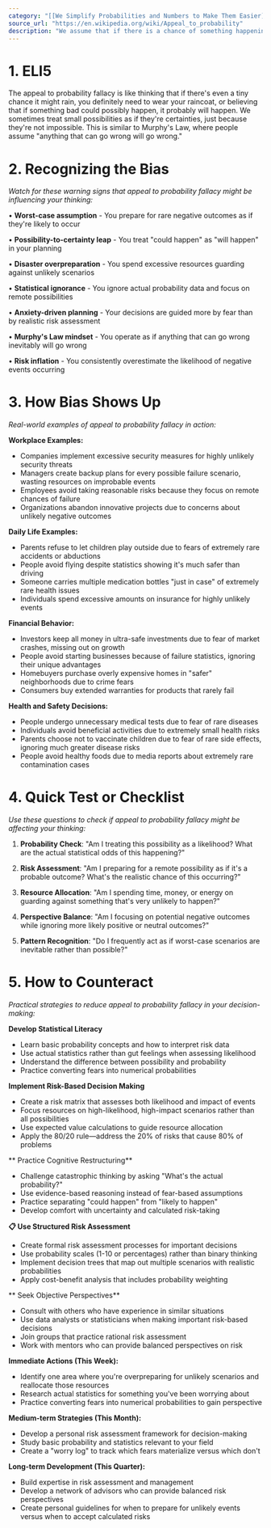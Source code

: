 ```yaml
---
category: "[[We Simplify Probabilities and Numbers to Make Them Easier]]"
source_url: "https://en.wikipedia.org/wiki/Appeal_to_probability"
description: "We assume that if there is a chance of something happening that it will actually happen."
---
```


# 1. ELI5

The appeal to probability fallacy is like thinking that if there's even a tiny chance it might rain, you definitely need to wear your raincoat, or believing that if something bad could possibly happen, it probably will happen. We sometimes treat small possibilities as if they're certainties, just because they're not impossible. This is similar to Murphy's Law, where people assume "anything that can go wrong will go wrong."

# 2. Recognizing the Bias

*Watch for these warning signs that appeal to probability fallacy might be influencing your thinking:*

• **Worst-case assumption** - You prepare for rare negative outcomes as if they're likely to occur

• **Possibility-to-certainty leap** - You treat "could happen" as "will happen" in your planning

• **Disaster overpreparation** - You spend excessive resources guarding against unlikely scenarios

• **Statistical ignorance** - You ignore actual probability data and focus on remote possibilities

• **Anxiety-driven planning** - Your decisions are guided more by fear than by realistic risk assessment

• **Murphy's Law mindset** - You operate as if anything that can go wrong inevitably will go wrong

• **Risk inflation** - You consistently overestimate the likelihood of negative events occurring

# 3. How Bias Shows Up

*Real-world examples of appeal to probability fallacy in action:*

**Workplace Examples:**
- Companies implement excessive security measures for highly unlikely security threats
- Managers create backup plans for every possible failure scenario, wasting resources on improbable events
- Employees avoid taking reasonable risks because they focus on remote chances of failure
- Organizations abandon innovative projects due to concerns about unlikely negative outcomes

**Daily Life Examples:**
- Parents refuse to let children play outside due to fears of extremely rare accidents or abductions
- People avoid flying despite statistics showing it's much safer than driving
- Someone carries multiple medication bottles "just in case" of extremely rare health issues
- Individuals spend excessive amounts on insurance for highly unlikely events

**Financial Behavior:**
- Investors keep all money in ultra-safe investments due to fear of market crashes, missing out on growth
- People avoid starting businesses because of failure statistics, ignoring their unique advantages
- Homebuyers purchase overly expensive homes in "safer" neighborhoods due to crime fears
- Consumers buy extended warranties for products that rarely fail

**Health and Safety Decisions:**
- People undergo unnecessary medical tests due to fear of rare diseases
- Individuals avoid beneficial activities due to extremely small health risks
- Parents choose not to vaccinate children due to fear of rare side effects, ignoring much greater disease risks
- People avoid healthy foods due to media reports about extremely rare contamination cases

# 4. Quick Test or Checklist

*Use these questions to check if appeal to probability fallacy might be affecting your thinking:*

1. **Probability Check**: "Am I treating this possibility as a likelihood? What are the actual statistical odds of this happening?"

2. **Risk Assessment**: "Am I preparing for a remote possibility as if it's a probable outcome? What's the realistic chance of this occurring?"

3. **Resource Allocation**: "Am I spending time, money, or energy on guarding against something that's very unlikely to happen?"

4. **Perspective Balance**: "Am I focusing on potential negative outcomes while ignoring more likely positive or neutral outcomes?"

5. **Pattern Recognition**: "Do I frequently act as if worst-case scenarios are inevitable rather than possible?"

# 5. How to Counteract

*Practical strategies to reduce appeal to probability fallacy in your decision-making:*

**Develop Statistical Literacy**
- Learn basic probability concepts and how to interpret risk data
- Use actual statistics rather than gut feelings when assessing likelihood
- Understand the difference between possibility and probability
- Practice converting fears into numerical probabilities

**Implement Risk-Based Decision Making**
- Create a risk matrix that assesses both likelihood and impact of events
- Focus resources on high-likelihood, high-impact scenarios rather than all possibilities
- Use expected value calculations to guide resource allocation
- Apply the 80/20 rule—address the 20% of risks that cause 80% of problems

** Practice Cognitive Restructuring**
- Challenge catastrophic thinking by asking "What's the actual probability?"
- Use evidence-based reasoning instead of fear-based assumptions
- Practice separating "could happen" from "likely to happen"
- Develop comfort with uncertainty and calculated risk-taking

**📋 Use Structured Risk Assessment**
- Create formal risk assessment processes for important decisions
- Use probability scales (1-10 or percentages) rather than binary thinking
- Implement decision trees that map out multiple scenarios with realistic probabilities
- Apply cost-benefit analysis that includes probability weighting

** Seek Objective Perspectives**
- Consult with others who have experience in similar situations
- Use data analysts or statisticians when making important risk-based decisions
- Join groups that practice rational risk assessment
- Work with mentors who can provide balanced perspectives on risk

**Immediate Actions (This Week):**
- Identify one area where you're overpreparing for unlikely scenarios and reallocate those resources
- Research actual statistics for something you've been worrying about
- Practice converting fears into numerical probabilities to gain perspective

**Medium-term Strategies (This Month):**
- Develop a personal risk assessment framework for decision-making
- Study basic probability and statistics relevant to your field
- Create a "worry log" to track which fears materialize versus which don't

**Long-term Development (This Quarter):**
- Build expertise in risk assessment and management
- Develop a network of advisors who can provide balanced risk perspectives
- Create personal guidelines for when to prepare for unlikely events versus when to accept calculated risks


